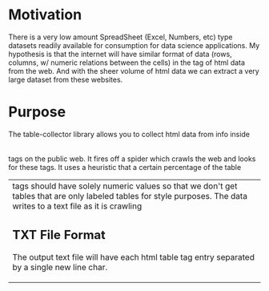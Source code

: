 # Motivation

There is a very low amount SpreadSheet (Excel, Numbers, etc) type datasets
readily available for consumption for data science applications. My hypothesis
is that the internet will have similar format of data (rows, columns, w/ numeric
relations between the cells) in the <table> tag of html data from the web. And
with the sheer volume of html data we can extract a very large dataset from these
websites.

# Purpose

The table-collector library allows you to collect html data from info inside
<table> tags on the public web. It fires off a spider which crawls the web
and looks for these tags. It uses a heuristic that a certain percentage of the
table <td> tags should have solely numeric values so that we don't get tables
that are only labeled tables for style purposes. The data writes to a text file
as it is crawling

## TXT File Format
The output text file will have each html table tag entry separated by a single
new line char.

